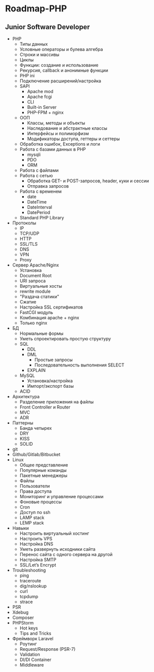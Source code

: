 # Roadmap-PHP

## Junior Software Developer

* PHP
    * Типы данных
    * Условные операторы и булева алгебра
    * Строки и массивы
    * Циклы
    * Функции: создание и использование
    * Рекурсия, callback и анонимные функции
    * PHP ini
    * Подключение расширений/настройка
    * SAPI
        * Apache mod
        * Apache fcgi
        * CLI
        * Built-in Server
        * PHP-FPM + nginx
    * ООП
        * Классы, методы и объекты
        * Наследование и абстрактные классы
        * Интерфейсы и полиморфизм
        * Модификаторы доступа, геттеры и сеттеры
    * Обработка ошибок, Exceptions и логи
    * Работа с базами данных в PHP
        * mysqli
        * PDO
        * ORM
    * Работа с файлами
    * Работа с сетью
        * Обработка GET- и POST-запросов, header, куки и сессии
        * Отправка запросов
    * Работа с временем
        * date
        * DateTime
        * DateInterval
        * DatePeriod
    * Standard PHP Library
* Протоколы
   * IP
   * TCP/UDP
   * HTTP
   * SSL/TLS
   * DNS
   * VPN
   * Proxy
* Сервер Apache/Nginx
   * Установка
   * Document Root
   * URI запроса
   * Виртуальные хосты
   * rewrite module
   * "Раздача статики"
   * Сжатие
   * Настройка SSL сертификатов
   * FastCGI модуль
   * Комбинация apache + nginx
   * Только nginx
* БД
    * Нормальные формы
    * Уметь спроектировать простую структуру
    * SQL
        * DDL
        * DML
           * Простые запросы
           * Последовательность выполнения SELECT
        * EXPLAIN
    * MySQL
        * Установка/настройка
        * Импорт/экспорт базы
    * ACID
* Архитектура
    * Разделение приложения на файлы
    * Front Controller и Router
    * MVC
    * ADR
* Паттерны
    * Банда четырех
    * DRY
    * KISS
    * SOLID
* git
* Github/Gitlab/Bitbucket
* Linux
    * Общее представление
    * Популярные команды
    * Пакетные менеджеры
    * Файлы
    * Пользователи
    * Права доступа
    * Мониторинг и управление процессами
    * Фоновые процессы
    * Cron
    * Доступ по ssh
    * LAMP stack
    * LEMP stack
* Навыки
    * Настроить виртуальный хостинг
    * Настроить VPS
    * Настройка DNS
    * Уметь развернуть исходники сайта
    * Перенос сайта с одного сервера на другой
    * Настройка SMTP
    * SSL/Let’s Encrypt
* Troubleshooting
   * ping
   * traceroute
   * dig/nslookup
   * curl
   * tcpdump
   * strace
* PSR
* Xdebug
* Composer
* PHPStorm
   * Hot keys
   * Tips and Tricks
* Фреймворк Laravel
   * Роутинг
   * Request/Response (PSR-7)
   * Validation
   * DI/DI Container
   * Middleware



